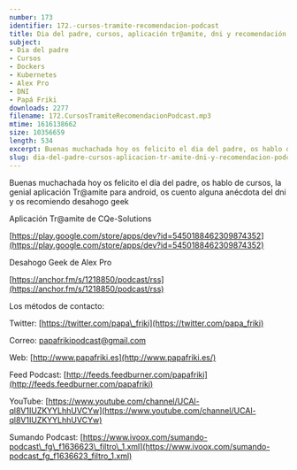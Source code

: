 ```yaml
---
number: 173
identifier: 172.-cursos-tramite-recomendacion-podcast
title: Dia del padre, cursos, aplicación tr@amite, dni y recomendación podcast
subject:
- Dia del padre
- Cursos
- Dockers
- Kubernetes
- Alex Pro
- DNI
- Papá Friki
downloads: 2277
filename: 172.CursosTramiteRecomendacionPodcast.mp3
mtime: 1616138662
size: 10356659
length: 534
excerpt: Buenas muchachada hoy os felicito el dia del padre, os hablo de cursos, la genial aplicación tr@amite para android, os cuento alguna anécdota del dni y os recomiendo desahogo geek
slug: dia-del-padre-cursos-aplicacion-tr-amite-dni-y-recomendacion-podcast
---
```

Buenas muchachada hoy os felicito el día del padre, os hablo de cursos, la genial aplicación Tr@amite para android, os cuento alguna anécdota del dni y os recomiendo desahogo geek

Aplicación Tr@amite de CQe-Solutions

[https://play.google.com/store/apps/dev?id=5450188462309874352](https://play.google.com/store/apps/dev?id=5450188462309874352)

Desahogo Geek de Alex Pro

[https://anchor.fm/s/1218850/podcast/rss](https://anchor.fm/s/1218850/podcast/rss)

Los métodos de contacto:

Twitter: [https://twitter.com/papa\_friki](https://twitter.com/papa_friki)

Correo: [papafrikipodcast@gmail.com](https://archive.org/details/papafrikipodast@gmail.com)

Web: [http://www.papafriki.es](http://www.papafriki.es/)

Feed Podcast: [http://feeds.feedburner.com/papafriki](http://feeds.feedburner.com/papafriki)

YouTube: [https://www.youtube.com/channel/UCAl-ql8V1IUZKYYLhhUVCYw](https://www.youtube.com/channel/UCAl-ql8V1IUZKYYLhhUVCYw)

Sumando Podcast: [https://www.ivoox.com/sumando-podcast\_fg\_f1636623\_filtro\_1.xml](https://www.ivoox.com/sumando-podcast_fg_f1636623_filtro_1.xml)